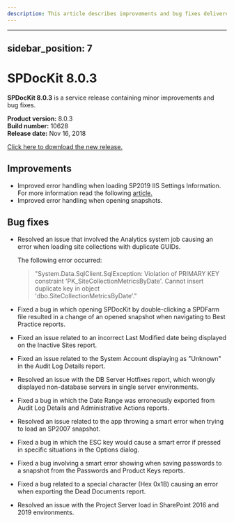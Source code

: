 ```yaml
---
description: This article describes improvements and bug fixes delivered in SPDocKit 8.0.3
---
```


---
sidebar_position: 7
---

# SPDocKit 8.0.3

**SPDocKit 8.0.3** is a service release containing minor improvements and bug fixes.

**Product version:** 8.0.3  
**Build number:** 10628  
**Release date:** Nov 16, 2018

[Click here to download the new release.](https://www.syskit.com/products/spdockit/download/)

## Improvements

* Improved error handling when loading SP2019 IIS Settings Information. For more information read the following [article.](../troubleshooting/server-load-and-user-permissions/error-while-loading-iis-settings.md)
* Improved error handling when opening snapshots.

## Bug fixes

* Resolved an issue that involved the Analytics system job causing an error when loading site collections with duplicate GUIDs.

  The following error occurred:

  > "System.Data.SqlClient.SqlException: Violation of PRIMARY KEY constraint 'PK\_SiteCollectionMetricsByDate'. Cannot insert duplicate key in object  
  > 'dbo.SiteCollectionMetricsByDate'."

* Fixed a bug in which opening SPDocKit by double-clicking a SPDFarm file resulted in a change of an opened snapshot when navigating to Best Practice reports.
* Fixed an issue related to an incorrect Last Modified date being displayed on the Inactive Sites report.
* Fixed an issue related to the System Account displaying as "Unknown" in the Audit Log Details report. 
* Resolved an issue with the DB Server Hotfixes report, which wrongly displayed non-database servers in single server environments. 
* Fixed a bug in which the Date Range was erroneously exported from Audit Log Details and Administrative Actions reports.
* Resolved an issue related to the app throwing a smart error when trying to load an SP2007 snapshot.
* Fixed a bug in which the ESC key would cause a smart error if pressed in specific situations in the Options dialog. 
* Fixed a bug involving a smart error showing when saving passwords to a snapshot from the Passwords and Product Keys reports.
* Fixed a bug related to a special character \(Hex 0x1B\) causing an error when exporting the Dead Documents report. 
* Resolved an issue with the Project Server load in SharePoint 2016 and 2019 environments.

